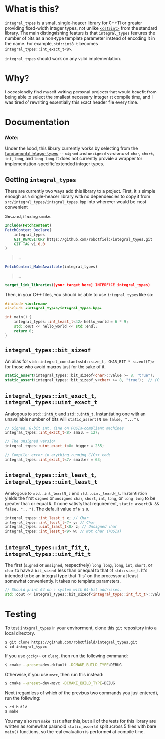 # What is this?

`integral_types` is a small, single-header library for C++11 or greater providing fixed-width integer types, not unlike [`<cstdint>`](https://en.cppreference.com/w/cpp/types/integer) from the standard library. The main distinguishing feature is that `integral_types` features the number of bits as a non-type template parameter instead of encoding it in the name. For example, `std::int8_t` becomes `integral_types::int_exact_t<8>`.

`integral_types` should work on any valid implementation.

# Why?

I occasionally find myself writing personal projects that would benefit from being able to select the smallest necessary integer at compile time, and I was tired of rewriting essentially this exact header file every time.

# Documentation
### _Note:_
Under the hood, this library currently works by selecting from the [fundamental integer types](https://en.cppreference.com/w/cpp/language/types) -- `signed` and `unsigned` versions of `char`, `short`, `int`, `long`, and `long long`. It does not currently provide a wrapper for implementation-specific/extended integer types.

## Getting `integral_types`
There are currently two ways add this library to a project. First, it is simple enough as a single-header library with no dependencies to copy it from `src/integral_types/integral_types.hpp` into wherever would be most convenient.

Second, if using `cmake`:
```cmake
Include(FetchContent)
FetchContent_Declare(
    integral_types
    GIT_REPOSITORY https://github.com/robotfield/integral_types.git
    GIT_TAG v1.0.0
)
```
> ...
```cmake
FetchContent_MakeAvailable(integral_types)
```
> ...
```cmake
target_link_libraries([your target here] INTERFACE integral_types)
```
Then, in your C++ files, you should be able to use `integral_types` like so:
```c++
#include <iostream>
#include <integral_types/integral_types.hpp>

int main() {
    integral_types::int_least_t<42> hello_world = 6 * 9;
    std::cout << hello_world << std::endl;
    return 0;
}
```

## `integral_types::bit_sizeof`
An alias for `std::integral_constant<std::size_t, CHAR_BIT * sizeof(T)>` for those who avoid macros just for the sake of it.
```c++
static_assert(integral_types::bit_sizeof<char>::value >= 8, "true");
static_assert(integral_types::bit_sizeof_v<char> >= 8, "true");  // (C++14 and up)
```

## `integral_types::int_exact_t`, `integral_types::uint_exact_t`
Analogous to `std::intN_t` and `std::uintN_t`. Instantiating one with an unavailable number of bits will `static_assert(N && false, "...")`.

```c++
// Signed, 8-bit int, fine on POSIX-compliant machines
integral_types::int_exact_t<8> small = 127;

// The unsigned version
integral_types::uint_exact_t<8> bigger = 255;

// Compiler error in anything running C/C++ code
integral_types::int_exact_t<7> smaller = 63; 
```

## `integral_types::int_least_t`, `integral_types::uint_least_t`
Analogous to `std::int_leastN_t` and `std::uint_leastN_t`. Instantiation yields the first `signed` or `unsigned` `char`, `short`, `int`, `long`, or `long long` to be greater than or equal `N`. If none satisfy that requirement, `static_assert(N && false, "...")`. The default value of `N` is `0`.

```c++
integral_types::int_least_t x; // Char
integral_types::int_least_t<7> y; // Char
integral_types::uint_least_t<8> z; // Unsigned char
integral_types::int_least_t<9> w; // Not char (POSIX)
```

## `integral_types::int_fit_t`, `integral_types::uint_fit_t`
The first (`signed` or `unsigned`, respectively) `long long`, `long`, `int`, `short`, or `char` to have a `bit_sizeof` less than or equal to that of `std::size_t`. It's intended to be an integral type that 'fits' on the processor at least somewhat conveniently. It takes no template parameters.

```c++
// Should print 64 on a system with 64-bit addresses.
std::cout << integral_types::bit_sizeof<integral_type::int_fit_t>::value << std::endl;
```

# Testing
To test `integral_types` in your environment, clone this `git` repository into a local directory.
```bash
$ git clone https://github.com/robotfield/integral_types.git
$ cd integral_types
```
If you use `gcc`/`g++` or `clang`, then run the following command:
```bash
$ cmake --preset=dev-default -DCMAKE_BUILD_TYPE=DEBUG
```
Otherwise, if you use `msvc`, then run this instead:
```bash
$ cmake --preset=dev-msvc -DCMAKE_BUILD_TYPE=DEBUG
```
Next (regardless of which of the previous two commands you just entered), run the following:
```bash
$ cd build
$ make
```
You may also run `make test` after this, but all of the tests for this library are written as somewhat paranoid `static_assert`s split across 5 files with bare `main()` functions, so the real evaluation is performed at compile time.
